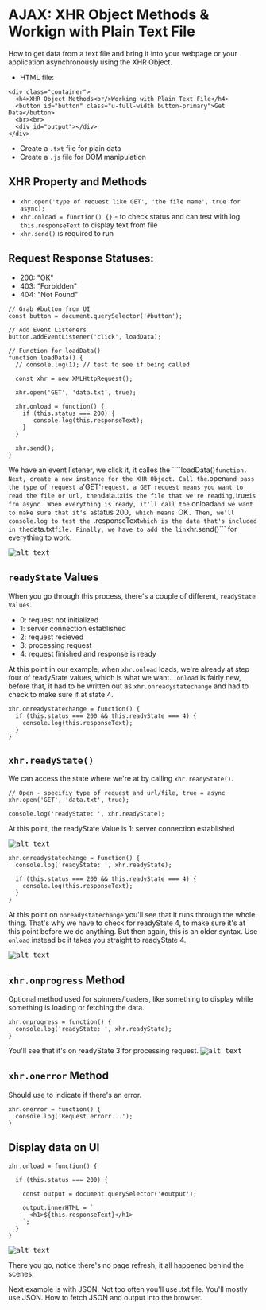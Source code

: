 # AJAX: XHR Object Methods & Workign with Plain Text File

How to get data from a text file and bring it into your webpage or your application asynchronously using the XHR Object.

* HTML file:

```
<div class="container">
  <h4>XHR Object Methods<br/>Working with Plain Text File</h4>
  <button id="button" class="u-full-width button-primary">Get Data</button>
  <br><br>
  <div id="output"></div>
</div>
```

* Create a ```.txt``` file for plain data
* Create a ```.js``` file for DOM manipulation

## XHR Property and Methods

* ```xhr.open('type of request like GET', 'the file name', true for async);```
* ```xhr.onload = function() {}``` - to check status and can test with log ```this.responseText``` to display text from file
* ```xhr.send()``` is required to run

## Request Response Statuses:

* 200: "OK"
* 403: "Forbidden"
* 404: "Not Found"

```
// Grab #button from UI
const button = document.querySelector('#button');

// Add Event Listeners
button.addEventListener('click', loadData);

// Function for loadData()
function loadData() {
  // console.log(1); // test to see if being called

  const xhr = new XMLHttpRequest();

  xhr.open('GET', 'data.txt', true);

  xhr.onload = function() {
    if (this.status === 200) {
       console.log(this.responseText);
    }
  }

  xhr.send();
}
```

We have an event listener, we click it, it calles the ````loadData()``` function. Next, create a new instance for the XHR Object. Call the ```.open``` and pass the type of request a ```'GET'``` request, a GET request means you want to read the file or url, then ```data.txt``` is the file that we're reading, ```true``` is fro async. When everything is ready, it'll call the ```.onload``` and we want to make sure that it's a ```status 200```, which means ```OK```. Then, we'll console.log to test the ```.responseText``` which is the data that's included in the ```data.txt``` file. Finally, we have to add the lin ```xhr.send()``` for everything to work.

<kbd>![alt text](img/gettextfile.png "screenshot")</kbd>

## ```readyState``` Values

When you go through this process, there's a couple of different, ```readyState Values```.

* 0: request not initialized
* 1: server connection established
* 2: request recieved
* 3: processing request
* 4: request finished and response is ready

At this point in our example, when ```xhr.onload``` loads, we're already at step four of readyState values, which is what we want. ```.onload``` is fairly new, before that, it had to be written out as ```xhr.onreadystatechange``` and had to check to make sure if at state 4.

```
xhr.onreadystatechange = function() {
  if (this.status === 200 && this.readyState === 4) {
    console.log(this.responseText);
  }
}
```

## ```xhr.readyState()```
We can access the state where we're at by calling ```xhr.readyState()```.

```
// Open - specifiy type of request and url/file, true = async
xhr.open('GET', 'data.txt', true);

console.log('readyState: ', xhr.readyState);
```

At this point, the readyState Value is 1: server connection established

<kbd>![alt text](img/readystate1.png "screenshot")</kbd>


```
xhr.onreadystatechange = function() {
  console.log('readyState: ', xhr.readyState);

  if (this.status === 200 && this.readyState === 4) {
    console.log(this.responseText);
  }
}
```

At this point on ```onreadystatechange``` you'll see that it runs through the whole thing. That's why we have to check for readyState 4, to make sure it's at this point before we do anything. But then again, this is an older syntax. Use ```onload``` instead bc it takes you straight to readyState 4.

<kbd>![alt text](img/onreadystatechange.png "screenshot")</kbd>

## ```xhr.onprogress``` Method

Optional method used for spinners/loaders, like something to display while something is loading or fetching the data. 

```
xhr.onprogress = function() {
  console.log('readyState: ', xhr.readyState);
}
```

You'll see that it's on readyState 3 for processing request.
<kbd>![alt text](img/readystate3.png "screenshot")</kbd>

## ```xhr.onerror``` Method

Should use to indicate if there's an error.

```
xhr.onerror = function() {
  console.log('Request errorr...');
}
```

## Display data on UI

```
xhr.onload = function() {

  if (this.status === 200) {

    const output = document.querySelector('#output');

    output.innerHTML = `
      <h1>${this.responseText}</h1>
    `; 
  }
}
```

<kbd>![alt text](img/display.png "screenshot")</kbd>

There you go, notice there's no page refresh, it all happened behind the scenes.

Next example is with JSON. Not too often you'll use .txt file. You'll mostly use JSON. How to fetch JSON and output into the browser.